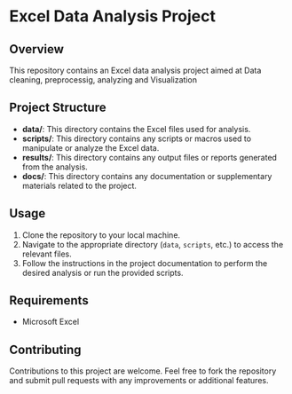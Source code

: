 # Excel Data Analysis Project

## Overview
This repository contains an Excel data analysis project aimed at Data cleaning, preprocessig, analyzing and Visualization

## Project Structure
- **data/**: This directory contains the Excel files used for analysis.
- **scripts/**: This directory contains any scripts or macros used to manipulate or analyze the Excel data.
- **results/**: This directory contains any output files or reports generated from the analysis.
- **docs/**: This directory contains any documentation or supplementary materials related to the project.

## Usage
1. Clone the repository to your local machine.
2. Navigate to the appropriate directory (`data`, `scripts`, etc.) to access the relevant files.
3. Follow the instructions in the project documentation to perform the desired analysis or run the provided scripts.

## Requirements
- Microsoft Excel

## Contributing
Contributions to this project are welcome. Feel free to fork the repository and submit pull requests with any improvements or additional features.